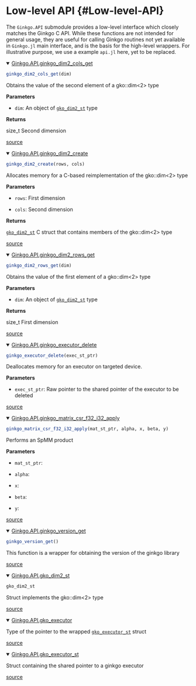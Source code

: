 
# Low-level API {#Low-level-API}

The `Ginkgo.API` submodule provides a low-level interface which closely matches the Ginkgo C API. While these functions are not intended for general usage, they are useful for calling Ginkgo routines not yet available in `Ginkgo.jl` main interface, and is the basis for the high-level wrappers. For illustrative purpose, we use a example `api.jl` here, yet to be replaced.
<details class='jldocstring custom-block' open>
<summary><a id='Ginkgo.API.ginkgo_dim2_cols_get-Tuple{Any}' href='#Ginkgo.API.ginkgo_dim2_cols_get-Tuple{Any}'><span class="jlbinding">Ginkgo.API.ginkgo_dim2_cols_get</span></a> <Badge type="info" class="jlObjectType jlMethod" text="Method" /></summary>



```julia
ginkgo_dim2_cols_get(dim)
```


Obtains the value of the second element of a gko::dim&lt;2&gt; type

**Parameters**
- `dim`: An object of [`gko_dim2_st`](/reference/low-level-api#Ginkgo.API.gko_dim2_st) type
  

**Returns**

size_t Second dimension


<Badge type="info" class="source-link" text="source"><a href="https://github.com/youwuyou/Ginkgo.jl/blob/ec5d986b9677d431940287e838cca61593dfe816/src/api.jl#L72-L81" target="_blank" rel="noreferrer">source</a></Badge>

</details>

<details class='jldocstring custom-block' open>
<summary><a id='Ginkgo.API.ginkgo_dim2_create-Tuple{Any, Any}' href='#Ginkgo.API.ginkgo_dim2_create-Tuple{Any, Any}'><span class="jlbinding">Ginkgo.API.ginkgo_dim2_create</span></a> <Badge type="info" class="jlObjectType jlMethod" text="Method" /></summary>



```julia
ginkgo_dim2_create(rows, cols)
```


Allocates memory for a C-based reimplementation of the gko::dim&lt;2&gt; type

**Parameters**
- `rows`: First dimension
  
- `cols`: Second dimension
  

**Returns**

[`gko_dim2_st`](/reference/low-level-api#Ginkgo.API.gko_dim2_st) C struct that contains members of the gko::dim&lt;2&gt; type


<Badge type="info" class="source-link" text="source"><a href="https://github.com/youwuyou/Ginkgo.jl/blob/ec5d986b9677d431940287e838cca61593dfe816/src/api.jl#L43-L53" target="_blank" rel="noreferrer">source</a></Badge>

</details>

<details class='jldocstring custom-block' open>
<summary><a id='Ginkgo.API.ginkgo_dim2_rows_get-Tuple{Any}' href='#Ginkgo.API.ginkgo_dim2_rows_get-Tuple{Any}'><span class="jlbinding">Ginkgo.API.ginkgo_dim2_rows_get</span></a> <Badge type="info" class="jlObjectType jlMethod" text="Method" /></summary>



```julia
ginkgo_dim2_rows_get(dim)
```


Obtains the value of the first element of a gko::dim&lt;2&gt; type

**Parameters**
- `dim`: An object of [`gko_dim2_st`](/reference/low-level-api#Ginkgo.API.gko_dim2_st) type
  

**Returns**

size_t First dimension


<Badge type="info" class="source-link" text="source"><a href="https://github.com/youwuyou/Ginkgo.jl/blob/ec5d986b9677d431940287e838cca61593dfe816/src/api.jl#L58-L67" target="_blank" rel="noreferrer">source</a></Badge>

</details>

<details class='jldocstring custom-block' open>
<summary><a id='Ginkgo.API.ginkgo_executor_delete-Tuple{Any}' href='#Ginkgo.API.ginkgo_executor_delete-Tuple{Any}'><span class="jlbinding">Ginkgo.API.ginkgo_executor_delete</span></a> <Badge type="info" class="jlObjectType jlMethod" text="Method" /></summary>



```julia
ginkgo_executor_delete(exec_st_ptr)
```


Deallocates memory for an executor on targeted device.

**Parameters**
- `exec_st_ptr`: Raw pointer to the shared pointer of the executor to be deleted
  


<Badge type="info" class="source-link" text="source"><a href="https://github.com/youwuyou/Ginkgo.jl/blob/ec5d986b9677d431940287e838cca61593dfe816/src/api.jl#L86-L93" target="_blank" rel="noreferrer">source</a></Badge>

</details>

<details class='jldocstring custom-block' open>
<summary><a id='Ginkgo.API.ginkgo_matrix_csr_f32_i32_apply-NTuple{5, Any}' href='#Ginkgo.API.ginkgo_matrix_csr_f32_i32_apply-NTuple{5, Any}'><span class="jlbinding">Ginkgo.API.ginkgo_matrix_csr_f32_i32_apply</span></a> <Badge type="info" class="jlObjectType jlMethod" text="Method" /></summary>



```julia
ginkgo_matrix_csr_f32_i32_apply(mat_st_ptr, alpha, x, beta, y)
```


Performs an SpMM product

**Parameters**
- `mat_st_ptr`:
  
- `alpha`:
  
- `x`:
  
- `beta`:
  
- `y`:
  


<Badge type="info" class="source-link" text="source"><a href="https://github.com/youwuyou/Ginkgo.jl/blob/ec5d986b9677d431940287e838cca61593dfe816/src/api.jl#L361-L372" target="_blank" rel="noreferrer">source</a></Badge>

</details>

<details class='jldocstring custom-block' open>
<summary><a id='Ginkgo.API.ginkgo_version_get-Tuple{}' href='#Ginkgo.API.ginkgo_version_get-Tuple{}'><span class="jlbinding">Ginkgo.API.ginkgo_version_get</span></a> <Badge type="info" class="jlObjectType jlMethod" text="Method" /></summary>



```julia
ginkgo_version_get()
```


This function is a wrapper for obtaining the version of the ginkgo library


<Badge type="info" class="source-link" text="source"><a href="https://github.com/youwuyou/Ginkgo.jl/blob/ec5d986b9677d431940287e838cca61593dfe816/src/api.jl#L382-L386" target="_blank" rel="noreferrer">source</a></Badge>

</details>

<details class='jldocstring custom-block' open>
<summary><a id='Ginkgo.API.gko_dim2_st' href='#Ginkgo.API.gko_dim2_st'><span class="jlbinding">Ginkgo.API.gko_dim2_st</span></a> <Badge type="info" class="jlObjectType jlType" text="Type" /></summary>



```julia
gko_dim2_st
```


Struct implements the gko::dim&lt;2&gt; type


<Badge type="info" class="source-link" text="source"><a href="https://github.com/youwuyou/Ginkgo.jl/blob/ec5d986b9677d431940287e838cca61593dfe816/src/api.jl#L18-L22" target="_blank" rel="noreferrer">source</a></Badge>

</details>

<details class='jldocstring custom-block' open>
<summary><a id='Ginkgo.API.gko_executor' href='#Ginkgo.API.gko_executor'><span class="jlbinding">Ginkgo.API.gko_executor</span></a> <Badge type="info" class="jlObjectType jlType" text="Type" /></summary>



Type of the pointer to the wrapped [`gko_executor_st`](/reference/low-level-api#Ginkgo.API.gko_executor_st) struct


<Badge type="info" class="source-link" text="source"><a href="https://github.com/youwuyou/Ginkgo.jl/blob/ec5d986b9677d431940287e838cca61593dfe816/src/api.jl#L13-L15" target="_blank" rel="noreferrer">source</a></Badge>

</details>

<details class='jldocstring custom-block' open>
<summary><a id='Ginkgo.API.gko_executor_st' href='#Ginkgo.API.gko_executor_st'><span class="jlbinding">Ginkgo.API.gko_executor_st</span></a> <Badge type="info" class="jlObjectType jlType" text="Type" /></summary>



Struct containing the shared pointer to a ginkgo executor


<Badge type="info" class="source-link" text="source"><a href="https://github.com/youwuyou/Ginkgo.jl/blob/ec5d986b9677d431940287e838cca61593dfe816/src/api.jl#L8-L10" target="_blank" rel="noreferrer">source</a></Badge>

</details>

